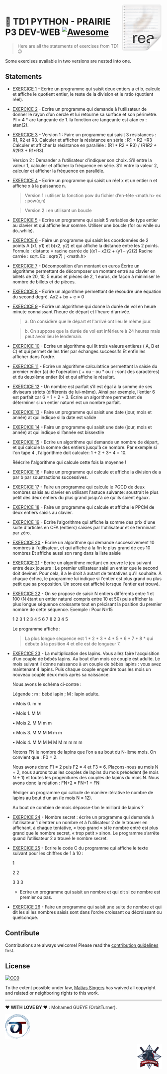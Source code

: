 <img src="icon.png" align="right" />

# 📖 TD1 PYTHON - PRAIRIE P3 DEV-WEB [![Awesome](https://cdn.rawgit.com/sindresorhus/awesome/d7305f38d29fed78fa85652e3a63e154dd8e8829/media/badge.svg)](https://github.com/sindresorhus/awesome#readme)
> Here are all the statements of exercises from TD1 😉

Some exercises available in two versions are nested into one.

## Statements

- [EXERCICE 1](https://github.com/orbitturner/TDPythonP3Simplon/blob/master/TD1/exercice1.py) - Ecrire un programme qui saisit deux entiers a et b, calcule et affiche le quotient entier, le reste de la division et
le ratio (quotient réel).

- [EXERCICE 2](https://github.com/orbitturner/TDPythonP3Simplon/blob/master/TD1/exercice2.py) - Ecrire un programme qui demande à l’utilisateur de donner le rayon d’un cercle et lui retourne sa surface et
son périmètre.
PI = 4 * arc tangeante de 1. la fonction arc tangeante est atan ex : atan(2).

- [EXERCICE 3](https://github.com/orbitturner/TDPythonP3Simplon/blob/master/TD1/exercice3.py) - Version 1 :
Faire un programme qui saisit 3 résistances : R1, R2 et R3.
Calculer et afficher la résistance en série : R1 + R2 +R3
Calculer et afficher la résistance en parallèle : (R1 * R2 * R3) / (R1*R2 + R2*R3 + R1*R3).

    Version 2 :
    Demander a l’utilisateur d’indiquer son choix.
    S’il entre la valeur 1, calculer et afficher la fréquence en série.
    S’il entre la valeur 2, calculer et afficher la fréquence en parallèle.

- [EXERCICE 4](https://github.com/orbitturner/TDPythonP3Simplon/blob/master/TD1/exercice4.py) - Ecrire un programme qui saisit un réel x et un entier n et affiche x à la puissance n.
    > Version 1 : utiliser la fonction pow du fichier d’en-tête <math.h> ex : pow(x,n)
    
    > Version 2 : en utilisant un boucle

- [EXERCICE 5](https://github.com/orbitturner/TDPythonP3Simplon/blob/master/TD1/exercice5.py) - Ecrire un programme qui saisit 5 variables de type entier au clavier et qui affiche leur somme. Utiliser une
boucle (for ou while ou do..while).

- [EXERCICE 6](https://github.com/orbitturner/TDPythonP3Simplon/blob/master/TD1/exercice6.py) - Faire un programme qui saisit les coordonnées de 2 points A (x1, y1) et b(x2, y2) et qui affiche la distance entre
les 2 points.
Formule : distante = racine carrée de ((x1 – x2)2 + (y1 – y2)2)
Racine carrée : sqrt. Ex : sqrt(7) ; <math.h>

- [EXERCICE 7](https://github.com/orbitturner/TDPythonP3Simplon/blob/master/TD1/exercice7.py) - Décomposition d’un montant en euros Écrire un algorithme permettant de décomposer un
montant entré au clavier en billets de 20, 10, 5 euros et pièces de 2, 1 euros, de façon à minimiser le nombre
de billets et de pièces.

- [EXERCICE 8](https://github.com/orbitturner/TDPythonP3Simplon/blob/master/TD1/exercice8.py) - Ecrire un algorithme permettant de résoudre une équation du second degré.
Ax2 + bx + c = 0

- [EXERCICE 9](https://github.com/orbitturner/TDPythonP3Simplon/blob/master/TD1/exercice9.py) - Ecrire un algorithme qui donne la durée de vol en heure minute connaissant l'heure de départ et
l'heure d'arrivée.
    >a. On considère que le départ et l'arrivé ont lieu le même jour.

    >b. On suppose que la durée de vol est inférieure à 24 heures mais peut avoir lieu le lendemain.

- [EXERCICE 10](https://github.com/orbitturner/TDPythonP3Simplon/blob/master/TD1/exercice10.py) - Ecrire un algorithme qui lit trois valeurs entières ( A, B et C) et qui permet de les trier par
échanges successifs Et enfin les afficher dans l'ordre.

- [EXERCICE 11](https://github.com/orbitturner/TDPythonP3Simplon/blob/master/TD1/exercice11.py) - Ecrire un algorithme calculatrice permettant la saisie du premier entier (a) de l'opération ( + ou –
ou * ou / : sont des caractères) et du deuxième entier (b) et qui affiche le résultat.

- [EXERCICE 12](https://github.com/orbitturner/TDPythonP3Simplon/blob/master/TD1/exercice12.py) - Un nombre est parfait s’il est égal à la somme de ses diviseurs stricts (différents de lui-même).
Ainsi par exemple, l’entier 6 est parfait car 6 = 1 + 2 + 3. Écrire un algorithme permettant de déterminer si un
entier naturel est un nombre parfait.

- [EXERCICE 13](https://github.com/orbitturner/TDPythonP3Simplon/blob/master/TD1/exercice13.py) - Faire un programme qui saisit une date (jour, mois et année) at qui indique si la date est valide

- [EXERCICE 14](https://github.com/orbitturner/TDPythonP3Simplon/blob/master/TD1/exercice14.py) - Faire un programme qui saisit une date (jour, mois et année) at qui indique si l’année est bissextile

- [EXERCICE 15](https://github.com/orbitturner/TDPythonP3Simplon/blob/master/TD1/exercice15.py) - Ecrire un algorithme qui demande un nombre de départ, et qui calcule la somme des entiers
jusqu'à ce nombre. Par exemple si l'on tape 4 , l’algorithme doit calculer: 1 + 2 + 3+ 4 = 10.
    
    Réécrire l'algorithme qui calcule cette fois la moyenne !

- [EXERCICE 16](https://github.com/orbitturner/TDPythonP3Simplon/blob/master/TD1/exercice16.py) - Faire un programme qui calcule et affiche la division de a par b par soustractions successives.

- [EXERCICE 17](https://github.com/orbitturner/TDPythonP3Simplon/blob/master/TD1/exercice17.py) - Faire un programme qui calcule le PGCD de deux nombres saisis au clavier en utilisant l'astuce
suivante: soustrait le plus petit des deux entiers du plus grand jusqu'à ce qu'ils soient égaux.

- [EXERCICE 18](https://github.com/orbitturner/TDPythonP3Simplon/blob/master/TD1/exercice18.py) - Faire un programme qui calcule et affiche le PPCM de deux entiers saisis au clavier.

- [EXERCICE 19](https://github.com/orbitturner/TDPythonP3Simplon/blob/master/TD1/exercice19.py) - Ecrire l’algorithme qui affiche la somme des prix d'une suite d'articles en CFA (entiers) saisies par
l'utilisateur et se terminant par zéro.

- [EXERCICE 20](https://github.com/orbitturner/TDPythonP3Simplon/blob/master/TD1/exercice20.py) - Ecrire un algorithme qui demande successivement 10 nombres à l'utilisateur, et qui affiche à la fin
le plus grand de ces 10 nombres Et affiche aussi son rang dans la liste saisie

- [EXERCICE 21](https://github.com/orbitturner/TDPythonP3Simplon/blob/master/TD1/exercice21.py) - Ecrire un algorithme mettant en œuvre le jeu suivant entre deux joueurs : Le premier utilisateur
saisi un entier que le second doit deviner. Pour cela, il a le droit à autant de tentatives qu'il souhaite. A chaque
échec, le programme lui indique si l'entier est plus grand ou plus petit que sa proposition. Un score est affiché
lorsque l'entier est trouvé.

- [EXERCICE 22](https://github.com/orbitturner/TDPythonP3Simplon/blob/master/TD1/exercice22.py) - On se propose de saisir N entiers différents entre 1 et 100 (N étant un entier naturel compris entre 10 et 50)
puis afficher la plus longue séquence croissante tout en précisant la position du premier nombre de cette séquence.
Exemple : Pour N=15

    1 2 3 1 2 3 4 5 6 7 8 2 3 4 5

    Le programme affiche :

    > La plus longue séquence est 1 * 2 * 3 * 4 * 5 * 6 * 7 * 8 * qui débute à la position 4 et elle est de longueur 7.

- [EXERCICE 23](https://github.com/orbitturner/TDPythonP3Simplon/blob/master/TD1/exercice23.py) - La multiplication des lapins. Vous allez faire l’acquisition d’un couple de bébés lapins. Au bout d’un
mois ce couple est adulte. Le mois suivant il donne naissance à un couple de bébés lapins : vous avez
maintenant 4 lapins. Puis chaque couple engendre tous les mois un nouveau couple deux mois après sa
naissance.

    Nous avons le schéma ci-contre :

    Légende : m : bébé lapin ; M : lapin adulte.

    • Mois 0. m m

    • Mois 1. M M

    • Mois 2. M M m m

    • Mois 3. M M M M m m

    • Mois 4. M M M M M M m m m m

    Notons FN le nombre de lapins que l’on a au bout du N-ième mois. On convient que : F0 = 2. 
    
    Nous avons donc
    F1 = 2 puis F2 = 4 et F3 = 6. Plaçons-nous au mois N + 2, nous aurons tous les couples de lapins du mois
    précédent (le mois N + 1) et toutes les progénitures des couples de lapins du mois N. Nous avons donc la
    relation : FN+2 = FN+1 + FN
    
    Rédiger un programme qui calcule de manière itérative le nombre de lapins au bout d’un an (le mois N = 12).
    
    Au bout de combien de mois dépasse-t’on le milliard de lapins ?

- [EXERCICE 24](https://github.com/orbitturner/TDPythonP3Simplon/blob/master/TD1/exercice24.py) - Nombre secret : écrire un programme qui demande à l’utilisateur 1 d’entrer un nombre et à
l’utilisateur 2 de le trouver en affichant, à chaque tentative, « trop grand » si le nombre entré est plus grand
que le nombre secret, « trop petit » sinon. Le programme s’arrête quand l’utilisateur 2 a trouvé le nombre
secret.

- [EXERCICE 25](https://github.com/orbitturner/TDPythonP3Simplon/blob/master/TD1/exercice25.py) - Ecrire le code C du programme qui affiche le texte suivant pour les chiffres de 1 à 10 :

    1

    2 2

    3 3 3

    + Ecrire un programme qui saisit un nombre et qui dit si ce nombre est premier ou pas.

- [EXERCICE 26](https://github.com/orbitturner/TDPythonP3Simplon/blob/master/TD1/exercice26.py) - Faire un programme qui saisit une suite de nombre et qui dit les si les nombres saisis sont dans
l’ordre croissant ou décroissant ou quelconque.




## Contribute

Contributions are always welcome!
Please read the [contribution guidelines](contributing.md) first.

## License

[![CC0](https://licensebuttons.net/p/zero/1.0/88x31.png)](https://creativecommons.org/publicdomain/zero/1.0/)

To the extent possible under law, [Matias Singers](https://mts.io) has waived all copyright and related or neighboring rights to this work.


______________________________________________________
**❤ WITH LOVE BY ❤** : Mohamed GUEYE (OrbitTurner).

![Image of OT](https://github.com/orbitturner/challenger/blob/master/images/orbitturner1.png?raw=true)

<img src="https://github.com/orbitturner/challenger/blob/master/images/OrbitTurner_Gaming_GitHubBadge.png?raw=true" align="right" />